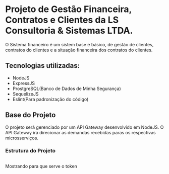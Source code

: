 # Projeto de Gestão Financeira, Contratos e Clientes da LS Consultoria & Sistemas LTDA.

O Sistema financeiro é um sistem base e básico, de gestão de clientes, contratos do clientes e a situação financeira dos contratos do clientes.

## Tecnologias utilizadas:

- NodeJS
- ExpressJS
- ProstgreSQL(Banco de Dados de Minha Segurança)
- SequelizeJS
- Eslint(Para padronização do código)

## Base do Projeto

O projeto será gerenciado por um API Gateway desenvolvido em NodeJS. O API Gateway irá direcionar as demandas recebidas paras os respectivas microsserviços.

### Estrutura do Projeto

```

```


Mostrando para que serve o token